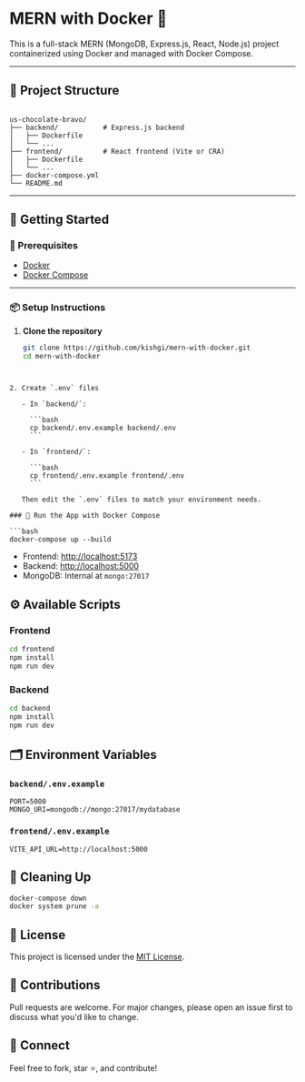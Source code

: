 
# MERN with Docker 🐳

This is a full-stack MERN (MongoDB, Express.js, React, Node.js) project containerized using Docker and managed with Docker Compose.

---

## 📁 Project Structure

```

us-chocolate-bravo/
├── backend/           # Express.js backend
│   ├── Dockerfile
│   └── ...
├── frontend/          # React frontend (Vite or CRA)
│   ├── Dockerfile
│   └── ...
├── docker-compose.yml
└── README.md

````

---

## 🚀 Getting Started

### 🔧 Prerequisites

- [Docker](https://docs.docker.com/get-docker/)
- [Docker Compose](https://docs.docker.com/compose/install/)

---

### 📦 Setup Instructions

1. **Clone the repository**

   ```bash
   git clone https://github.com/kishgi/mern-with-docker.git
   cd mern-with-docker
````


2. Create `.env` files

   - In `backend/`:

     ```bash
     cp backend/.env.example backend/.env
     ```

   - In `frontend/`:

     ```bash
     cp frontend/.env.example frontend/.env
     ```

   Then edit the `.env` files to match your environment needs.

### 🐳 Run the App with Docker Compose

```bash
docker-compose up --build
````

* Frontend: [http://localhost:5173](http://localhost:5173)
* Backend: [http://localhost:5000](http://localhost:5000)
* MongoDB: Internal at `mongo:27017`

## ⚙️ Available Scripts

### Frontend

```bash
cd frontend
npm install
npm run dev
```

### Backend

```bash
cd backend
npm install
npm run dev
```

## 🗂️ Environment Variables

### `backend/.env.example`

```env
PORT=5000
MONGO_URI=mongodb://mongo:27017/mydatabase
```

### `frontend/.env.example`

```env
VITE_API_URL=http://localhost:5000
```

## 🧼 Cleaning Up

```bash
docker-compose down
docker system prune -a
```

## 📄 License

This project is licensed under the [MIT License](LICENSE).

## 🙌 Contributions

Pull requests are welcome. For major changes, please open an issue first to discuss what you'd like to change.

## 🔗 Connect

Feel free to fork, star ⭐, and contribute!



